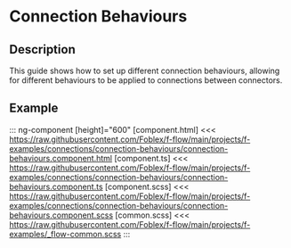 ﻿# Connection Behaviours

## Description

This guide shows how to set up different connection behaviours, allowing for different behaviours to be applied to connections between connectors.

## Example

::: ng-component <connection-behaviours></connection-behaviours> [height]="600"
[component.html] <<< https://raw.githubusercontent.com/Foblex/f-flow/main/projects/f-examples/connections/connection-behaviours/connection-behaviours.component.html
[component.ts] <<< https://raw.githubusercontent.com/Foblex/f-flow/main/projects/f-examples/connections/connection-behaviours/connection-behaviours.component.ts
[component.scss] <<< https://raw.githubusercontent.com/Foblex/f-flow/main/projects/f-examples/connections/connection-behaviours/connection-behaviours.component.scss
[common.scss] <<< https://raw.githubusercontent.com/Foblex/f-flow/main/projects/f-examples/_flow-common.scss
:::




